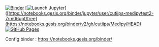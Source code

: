 [![Binder](https://mybinder.org/badge_logo.svg)](https://mybinder.org/v2/gh/cutiips/MedipyTest2.git/HEAD?labpath=https%3A%2F%2Fgithub.com%2Fcutiips%2FMedipyTest2%2Fblob%2Fmain%2Fnotebooks%2F1_TissueEngin.ipynb)
[![Launch Jupyter](https://img.shields.io/badge/launch-jupyter-blue?logo=jupyter)]([https://notebooks.gesis.org/binder/jupyter/user/cutiips-medipytest2-7rm06upt/tree](https://notebooks.gesis.org/binder/v2/gh/cutiips/Medipy/HEAD)
[![GitHub Pages](https://img.shields.io/badge/static-jupyter-blue?logo=jupyter)](https://cutiips.github.io/Medipy/)

Config binder : https://notebooks.gesis.org/binder/

